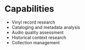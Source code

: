 # Capabilities

- Vinyl record research
- Cataloging and metadata analysis
- Audio quality assessment
- Historical context research
- Collection management
